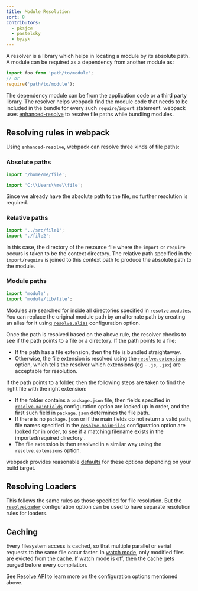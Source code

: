 ```yaml
---
title: Module Resolution
sort: 8
contributors:
  - pksjce
  - pastelsky
  - byzyk
---
```


A resolver is a library which helps in locating a module by its absolute path.
A module can be required as a dependency from another module as:

```js
import foo from 'path/to/module';
// or
require('path/to/module');
```

The dependency module can be from the application code or a third party library. The resolver helps
webpack find the module code that needs to be included in the bundle for every such `require`/`import` statement.
webpack uses [enhanced-resolve](https://github.com/webpack/enhanced-resolve) to resolve file paths while bundling modules.


## Resolving rules in webpack

Using `enhanced-resolve`, webpack can resolve three kinds of file paths:


### Absolute paths

```js
import '/home/me/file';

import 'C:\\Users\\me\\file';
```

Since we already have the absolute path to the file, no further resolution is required.


### Relative paths

```js
import '../src/file1';
import './file2';
```

In this case, the directory of the resource file where the `import` or `require` occurs is taken to be the context directory. The relative path specified in the `import/require` is joined to this context path to produce the absolute path to the module.


### Module paths

```js
import 'module';
import 'module/lib/file';
```

Modules are searched for inside all directories specified in [`resolve.modules`](/configuration/resolve/#resolve-modules).
You can replace the original module path by an alternate path by creating an alias for it using [`resolve.alias`](/configuration/resolve/#resolve-alias) configuration option.

Once the path is resolved based on the above rule, the resolver checks to see if the path points to a file or a directory. If the path points to a file:

* If the path has a file extension, then the file is bundled straightaway.
* Otherwise, the file extension is resolved using the [`resolve.extensions`](/configuration/resolve/#resolve-extensions) option, which tells the resolver which extensions (eg - `.js`, `.jsx`) are acceptable for resolution.

If the path points to a folder, then the following steps are taken to find the right file with the right extension:

* If the folder contains a `package.json` file, then fields specified in [`resolve.mainFields`](/configuration/resolve/#resolve-mainfields) configuration option are looked up in order, and the first such field in `package.json` determines the file path.
* If there is no `package.json` or if the main fields do not return a valid path, file names specified in the [`resolve.mainFiles`](/configuration/resolve/#resolve-mainfiles) configuration option are looked for in order, to see if a matching filename exists in the imported/required directory .
* The file extension is then resolved in a similar way using the `resolve.extensions` option.

webpack provides reasonable [defaults](/configuration/resolve) for these options depending on your build target.


## Resolving Loaders

This follows the same rules as those specified for file resolution. But the [`resolveLoader`](/configuration/resolve/#resolveloader) configuration option can be used to have separate resolution rules for loaders.


## Caching

Every filesystem access is cached, so that multiple parallel or serial requests to the same file occur faster. In [watch mode](/configuration/watch/#watch), only modified files are evicted from the cache. If watch mode is off, then the cache gets purged before every compilation.


See [Resolve API](/configuration/resolve) to learn more on the configuration options mentioned above.
